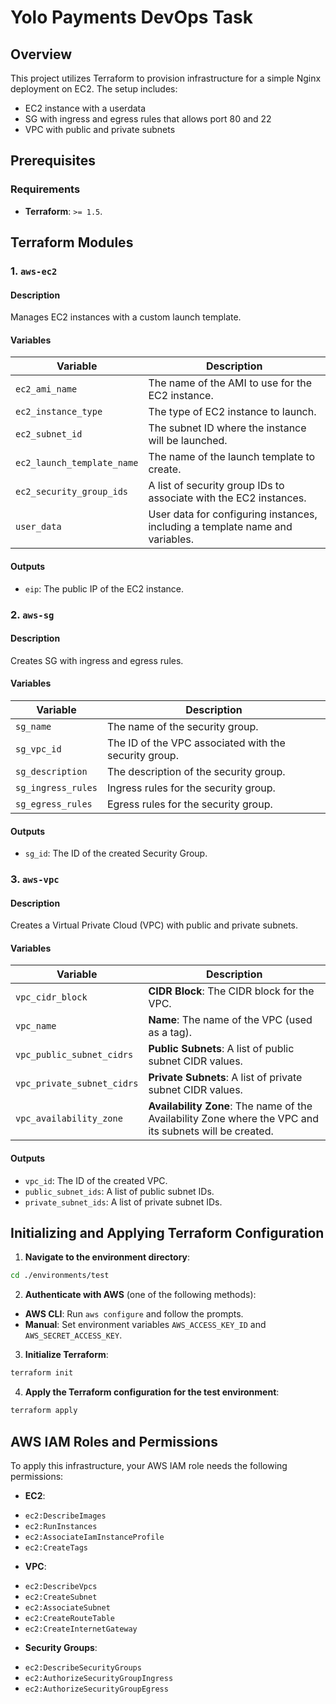 **Yolo Payments DevOps Task**
==========================

**Overview**
------------

This project utilizes Terraform to provision infrastructure for a simple Nginx deployment on EC2. The setup includes:

* EC2 instance with a userdata
* SG with ingress and egress rules that allows port 80 and 22
* VPC with public and private subnets

**Prerequisites**
-----------------

### Requirements

* **Terraform**: `>= 1.5`.

**Terraform Modules**
---------------------

### 1. `aws-ec2`

#### Description
Manages EC2 instances with a custom launch template.

#### Variables

| Variable | Description |
| --- | --- |
| `ec2_ami_name` | The name of the AMI to use for the EC2 instance. |
| `ec2_instance_type` | The type of EC2 instance to launch. |
| `ec2_subnet_id` | The subnet ID where the instance will be launched. |
| `ec2_launch_template_name` | The name of the launch template to create. |
| `ec2_security_group_ids` | A list of security group IDs to associate with the EC2 instances. |
| `user_data` | User data for configuring instances, including a template name and variables. |

#### Outputs

* `eip`: The public IP of the EC2 instance.

### 2. `aws-sg`

#### Description
Creates SG with ingress and egress rules.

#### Variables

| Variable | Description |
| --- | --- |
| `sg_name` | The name of the security group. |
| `sg_vpc_id` | The ID of the VPC associated with the security group. |
| `sg_description` | The description of the security group. |
| `sg_ingress_rules` | Ingress rules for the security group. |
| `sg_egress_rules` | Egress rules for the security group. |

#### Outputs

* `sg_id`: The ID of the created Security Group.

### 3. `aws-vpc`

#### Description
Creates a Virtual Private Cloud (VPC) with public and private subnets.

#### Variables

| Variable | Description |
| --- | --- |
| `vpc_cidr_block` | **CIDR Block**: The CIDR block for the VPC. |
| `vpc_name` | **Name**: The name of the VPC (used as a tag). |
| `vpc_public_subnet_cidrs` | **Public Subnets**: A list of public subnet CIDR values. |
| `vpc_private_subnet_cidrs` | **Private Subnets**: A list of private subnet CIDR values. |
| `vpc_availability_zone` | **Availability Zone**: The name of the Availability Zone where the VPC and its subnets will be created.

#### Outputs

* `vpc_id`: The ID of the created VPC.
* `public_subnet_ids`: A list of public subnet IDs.
* `private_subnet_ids`: A list of private subnet IDs.

**Initializing and Applying Terraform Configuration**
---------------------------------------------------

1. **Navigate to the environment directory**:
```bash
cd ./environments/test
```
2. **Authenticate with AWS** (one of the following methods):
* **AWS CLI**: Run `aws configure` and follow the prompts.
* **Manual**: Set environment variables `AWS_ACCESS_KEY_ID` and `AWS_SECRET_ACCESS_KEY`.
3. **Initialize Terraform**:
```bash
terraform init
```
4. **Apply the Terraform configuration for the test environment**:
```bash
terraform apply
```

**AWS IAM Roles and Permissions**
----------------------------------

To apply this infrastructure, your AWS IAM role needs the following permissions:

* **EC2**:
+ `ec2:DescribeImages`
+ `ec2:RunInstances`
+ `ec2:AssociateIamInstanceProfile`
+ `ec2:CreateTags`

* **VPC**:
+ `ec2:DescribeVpcs`
+ `ec2:CreateSubnet`
+ `ec2:AssociateSubnet`
+ `ec2:CreateRouteTable`
+ `ec2:CreateInternetGateway`

* **Security Groups**:
+ `ec2:DescribeSecurityGroups`
+ `ec2:AuthorizeSecurityGroupIngress`
+ `ec2:AuthorizeSecurityGroupEgress`
